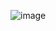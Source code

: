 ![image](https://github.com/n1ska/U_DockerImage/assets/130662674/7549ef60-4615-4f76-8428-fad4852649b4)
